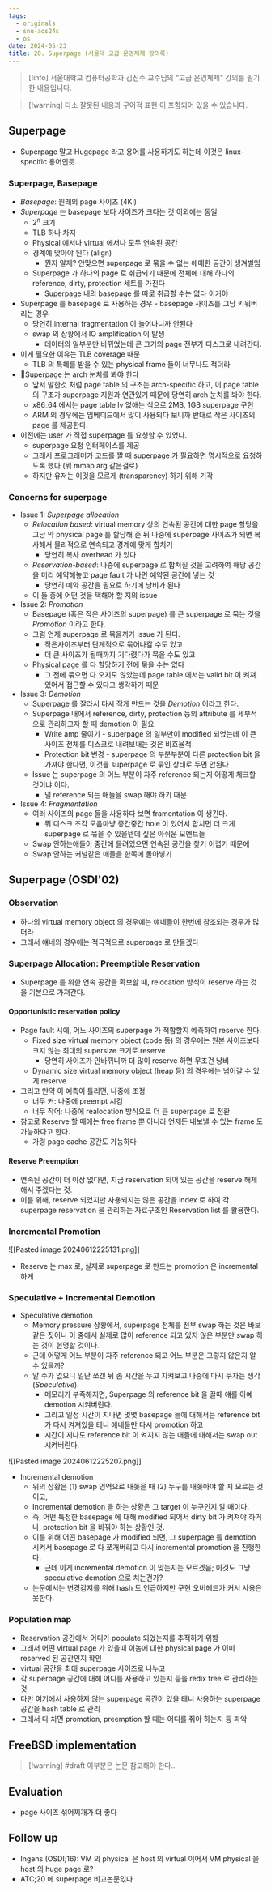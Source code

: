 ```yaml
---
tags:
  - originals
  - snu-aos24s
  - os
date: 2024-05-23
title: 20. Superpage (서울대 고급 운영체제 강의록)
---
```

> [!info] 서울대학교 컴퓨터공학과 김진수 교수님의 "고급 운영체제" 강의를 필기한 내용입니다.

> [!warning] 다소 잘못된 내용과 구어적 표현 이 포함되어 있을 수 있습니다.

## Superpage

- Superpage 말고 Hugepage 라고 용어를 사용하기도 하는데 이것은 linux-specific 용어인듯.

### Superpage, Basepage

- *Basepage*: 원래의 page 사이즈 (4Ki)
- *Superpage* 는 basepage 보다 사이즈가 크다는 것 이외에는 동일
	- $2^{n}$ 크기
	- TLB 하나 차지
	- Physical 에서나 virtual 에서나 모두 연속된 공간
	- 경계에 맞아야 된다 (align)
		- 뭔지 알제? 안맞으면 superpage 로 묶을 수 없는 애매한 공간이 생겨벌임
	- Superpage 가 하나의 page 로 취급되기 때문에 전체에 대해 하나의 reference, dirty, protection 세트를 가진다
		- Superpage 내의 basepage 를 따로 취급할 수는 없다 이거야
- Superpage 를 basepage 로 사용하는 경우 - basepage 사이즈를 그냥 키워버리는 경우
	- 당연히 internal fragmentation 이 늘어나니까 안된다
	- swap 의 상황에서 IO amplification 이 발생
		- 데이터의 일부분만 바뀌었는데 큰 크기의 page 전부가 디스크로 내려간다.
- 이게 필요한 이유는 TLB coverage 때문
	- TLB 의 특혜를 받을 수 있는 physical frame 들이 너무나도 적더라
- Superpage 는 arch 눈치를 봐야 한다
	- 앞서 말한것 처럼 page table 의 구조는 arch-specific 하고, 이 page table 의 구조가 superpage 지원과 연관있기 때문에 당연히 arch 눈치를 봐야 한다.
	- x86_64 에서는 page table lv 없애는 식으로 2MB, 1GB superpage 구현
	- ARM 의 경우에는 임베디드에서 많이 사용되다 보니까 반대로 작은 사이즈의 page 를 제공한다.
- 이전에는 user 가 직접 superpage 를 요청할 수 있었다.
	- superpage 요청 인터페이스를 제공
	- 그래서 프로그래머가 코드를 짤 때 superpage 가 필요하면 명시적으로 요청하도록 했다 (뭐 mmap arg 같은걸로)
	- 하지만 유저는 이것을 모르게 (transparency) 하기 위해 기각

### Concerns for superpage

- Issue 1: *Superpage allocation*
	- *Relocation based*: virtual memory 상의 연속된 공간에 대한 page 할당을 그냥 막 physical page 를 할당해 준 뒤 나중에 superpage 사이즈가 되면 복사해서 물리적으로 연속되고 경계에 맞게 합치기
		- 당연히 복사 overhead 가 있다
	- *Reservation-based*: 나중에 superpage 로 합쳐질 것을 고려하여 해당 공간을 미리 예약해놓고 page fault 가 나면 예약된 공간에 넣는 것
		- 당연히 예약 공간을 필요로 하기에 낭비가 된다
	- 이 둘 중에 어떤 것을 택해야 할 지의 issue
- Issue 2: *Promotion*
	- Basepage (혹은 작은 사이즈의 superpage) 를 큰 superpage 로 묶는 것을 *Promotion* 이라고 한다.
	- 그럼 언제 superpage 로 묶을까가 issue 가 된다.
		- 작은사이즈부터 단계적으로 묶어나갈 수도 있고
		- 더 큰 사이즈가 될때까지 기다렸다가 묶을 수도 있고
	- Physical page 를 다 할당하기 전에 묶을 수는 없다
		- 그 전에 묶으면 다 오지도 않았는데 page table 에서는 valid bit 이 켜져 있어서 접근할 수 있다고 생각하기 때문
- Issue 3: *Demotion*
	- Superpage 를 잘라서 다시 작게 만드는 것을 *Demotion* 이라고 한다.
	- Superpage 내에서 reference, dirty, protection 등의 attribute 를 세부적으로 관리하고자 할 때 demotion 이 필요
		- Write amp 줄이기 - superpage 의 일부만이 modified 되었는데 이 큰 사이즈 전체를 디스크로 내려보내는 것은 비효율적
		- Protection bit 변경 - superpage 의 부분부분이 다른 protection bit 을 가져야 한다면, 이것을 superpage 로 묶인 상태로 두면 안된다
	- Issue 는 superpage 의 어느 부분이 자주 reference 되는지 어떻게 체크할 것이냐 이다.
		- 덜 reference 되는 애들을 swap 해야 하기 때문
- Issue 4: *Fragmentation*
	- 여러 사이즈의 page 들을 사용하다 보면 framentation 이 생긴다.
		- 뭐 디스크 조각 모음마냥 중간중간 hole 이 있어서 합치면 더 크게 superpage 로 묶을 수 있을텐데 싶은 아쉬운 모멘트들
	- Swap 안하는애들이 중간에 몰려있으면 연속된 공간을 찾기 어렵기 때문에
	- Swap 안하는 커널같은 애들을 한쪽에 몰아넣기

## Superpage (OSDI'02)

### Observation

- 하나의 virtual memory object 의 경우에는 얘네들이 한번에 참조되는 경우가 많더라
- 그래서 얘네의 경우에는 적극적으로 superpage 로 만들겠다

### Superpage Allocation: Preemptible Reservation

- Superpage 를 위한 연속 공간을 확보할 때, relocation 방식이 reserve 하는 것을 기본으로 가져간다.

#### Opportunistic reservation policy

- Page fault 시에, 어느 사이즈의 superpage 가 적합할지 예측하여 reserve 한다.
	- Fixed size virtual memory object (code 등) 의 경우에는 원본 사이즈보다 크지 않는 최대의 supersize 크기로 reserve
		- 당연히 사이즈가 안바뀌니까 더 많이 reserve 하면 무조건 낭비
	- Dynamic size virtual memory object (heap 등) 의 경우에는 넘어갈 수 있게 reserve
- 그리고 만약 이 예측이 틀리면, 나중에 조정
	- 너무 커: 나중에 preempt 시킴
	- 너무 작어: 나중에 realocation 방식으로 더 큰 superpage 로 전환
- 참고로 Reserve 할 때에는 free frame 뿐 아니라 언제든 내보낼 수 있는 frame 도 가능하다고 한다.
	- 가령 page cache 공간도 가능하다

#### Reserve Preemption

- 연속된 공간이 더 이상 없다면, 지금 reservation 되어 있는 공간을 reserve 해제해서 주겠다는 것.
- 이를 위해, reserve 되었지만 사용되지는 않은 공간을 index 로 하여 각 superpage reservation 을 관리하는 자료구조인 Reservation list 를 활용한다.

### Incremental Promotion

![[Pasted image 20240612225131.png]]

- Reserve 는 max 로, 실제로 superpage 로 만드는 promotion 은 incremental 하게

### Speculative + Incremental Demotion

- Speculative demotion
	- Memory pressure 상황에서, superpage 전체를 전부 swap 하는 것은 바보같은 짓이니 이 중에서 실제로 많이 reference 되고 있지 않은 부분만 swap 하는 것이 현명할 것이다.
	- 근데 어떻게 어느 부분이 자주 reference 되고 어느 부분은 그렇지 않은지 알 수 있을까?
	- 알 수가 없으니 일단 쪼갠 뒤 좀 시간을 두고 지켜보고 나중에 다시 묶자는 생각 (*Speculative*).
		- 메모리가 부족해지면, Superpage 의 reference bit 을 끌때 얘를 아예 demotion 시켜버린다.
		- 그리고 일정 시간이 지나면 몇몇 basepage 들에 대해서는 reference bit 가 다시 켜져있을 테니 얘네들만 다시 promotion 하고
		- 시간이 지나도 reference bit 이 켜지지 않는 애들에 대해서는 swap out 시켜버린다.

![[Pasted image 20240612225207.png]]

- Incremental demotion
	- 위의 상황은 (1) swap 영역으로 내쫒을 때 (2) 누구를 내쫒아야 할 지 모르는 것이고,
	- Incremental demotion 을 하는 상황은 그 target 이 누구인지 알 때이다.
	- 즉, 어떤 특정한 basepage 에 대해 modified 되어서 dirty bit 가 켜져야 하거나, protection bit 을 바꿔야 하는 상황인 것.
	- 이를 위해 어떤 basepage 가 modified 되면, 그 superpage 를 demotion 시켜서 basepage 로 다 쪼개버리고 다시 incremental promotion 을 진행한다.
		- 근데 이게 incremental demotion 이 맞는지는 모르겠음; 이것도 그냥 speculative demotion 으로 치는건가?
	- 논문에서는 변경감지를 위해 hash 도 언급하지만 구현 오버헤드가 커서 사용은 못한다.

### Population map

- Reservation 공간에서 어디가 populate 되었는지를 추적하기 위함
- 그래서 어떤 virtual page 가 있을때 이놈에 대한 physical page 가 이미 reserved 된 공간인지 확인
- virtual 공간을 최대 superpage 사이즈로 나누고
- 각 superpage 공간에 대해 어디를 사용하고 있는지 등을 redix tree 로 관리하는 것
- 다만 여기에서 사용하지 않는 superpage 공간이 있을 테니 사용하는 superpage 공간을 hash table 로 관리
- 그래서 다 차면 promotion, preemption 할 때는 어디를 줘야 하는지 등 파악

## FreeBSD implementation

> [!warning] #draft 이부분은 논문 참고해야 한다..

## Evaluation

- page 사이즈 섞어찌개가 더 좋다

## Follow up

- Ingens (OSDI;16): VM 의 physical 은 host 의 virtual 이어서 VM physical 을 host 의 huge page 로?
- ATC;20 에 superpage 비교논문있다